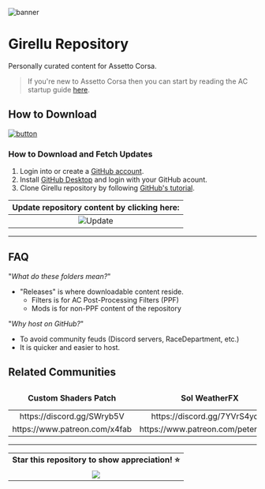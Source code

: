 ![banner](https://user-images.githubusercontent.com/90503800/141666780-5d8b549d-25ec-4193-a985-856c1b724bbe.png)

# Girellu Repository
Personally curated content for Assetto Corsa.

>If you're new to Assetto Corsa then you can start by reading the AC startup guide [here](https://github.com/archibaldmilton/Girellu/wiki/AC-Startup-Guide "Guide").

## How to Download
[![button](https://img.shields.io/github/repo-size/archibaldmilton/girellu?color=black&labelColor=white&label=Download&logo=data%3Aimage%2Fsvg%2Bxml%3Bbase64%2CPHN2ZyB4bWxucz0iaHR0cDovL3d3dy53My5vcmcvMjAwMC9zdmciIHZpZXdCb3g9IjAgMCAyNCAyNCIgd2lkdGg9IjI0IiBoZWlnaHQ9IjI0Ij48cGF0aCBkPSJNNC45NyAxMS4wM2EuNzUuNzUgMCAxMTEuMDYtMS4wNkwxMSAxNC45NFYyLjc1YS43NS43NSAwIDAxMS41IDB2MTIuMTlsNC45Ny00Ljk3YS43NS43NSAwIDExMS4wNiAxLjA2bC02LjI1IDYuMjVhLjc1Ljc1IDAgMDEtMS4wNiAwbC02LjI1LTYuMjV6bS0uMjIgOS40N2EuNzUuNzUgMCAwMDAgMS41aDE0LjVhLjc1Ljc1IDAgMDAwLTEuNUg0Ljc1eiI%2BPC9wYXRoPjwvc3ZnPg%3D%3D&style=for-the-badge)](https://github.com/archibaldmilton/Girellu/archive/refs/heads/master.zip "Download ZIP")

### How to Download and Fetch Updates
1. Login into or create a [GitHub account](https://github.com/login).
2. Install [GitHub Desktop](https://desktop.github.com/) and login with your GitHub acount.
3. Clone Girellu repository by following [GitHub's tutorial](https://docs.github.com/en/desktop/contributing-and-collaborating-using-github-desktop/adding-and-cloning-repositories/cloning-a-repository-from-github-to-github-desktop "GitHub Tutorial").

| Update repository content by clicking here: |
|:---:|
| ![Update](https://user-images.githubusercontent.com/90503800/138611389-dfbdcadc-48e2-4d20-8e1b-2b72b511f338.png) |

___
## FAQ
"*What do these folders mean?*"
* "Releases" is where downloadable content reside.
	- Filters is for AC Post-Processing Filters (PPF)
	- Mods is for non-PPF content of the repository

"*Why host on GitHub?*"
* To avoid community feuds (Discord servers, RaceDepartment, etc.)
* It is quicker and easier to host.

## Related Communities
<table align="center"><thead><tr><td align="center"><strong>Custom Shaders Patch</strong></td><td align="center"><strong>Sol WeatherFX</strong></td><td align="center"><strong>Girellu (development and support)</strong></td></tr></thead><tbody><tr><td align="center">https://discord.gg/SWryb5V</td><td align="center">https://discord.gg/7YVrS4ydaA</td><td align="center">https://discord.gg/jgG738MtCe</td></tr><tr><td align="center">https://www.patreon.com/x4fab</td><td align="center">https://www.patreon.com/peterboese</td><td align="center">-</td></tr></tbody></table>

___

<table align="center"><tbody><tr><td align="center"><strong>Star this repository to show appreciation! &#11088;</td></tr><tr><td align="center"><img src="https://user-images.githubusercontent.com/90503800/145545659-184c688b-63c1-4722-86fc-d1598612d1b9.png"></td></tr></tbody></table>